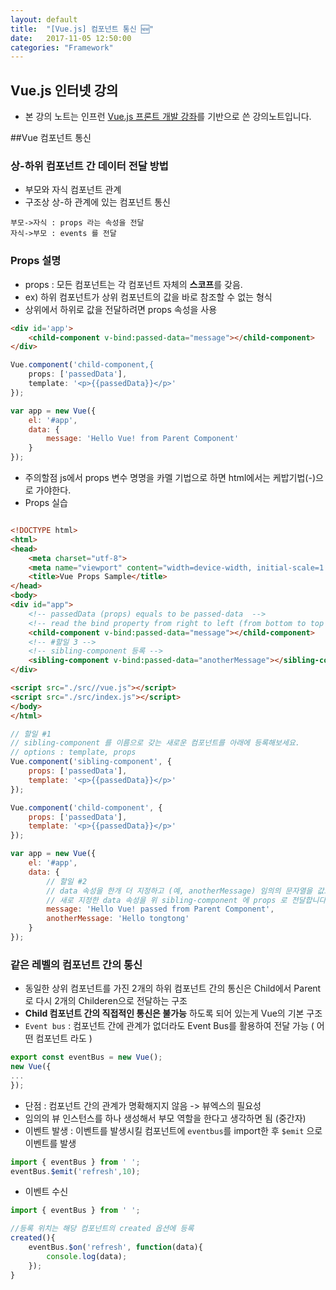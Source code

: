 ```yaml
---
layout: default
title:  "[Vue.js] 컴포넌트 통신 🆕"
date:   2017-11-05 12:50:00
categories: "Framework"
---
```



## Vue.js 인터넷 강의
* 본 강의 노트는 인프런 [Vue.js 프론트 개발 강좌](https://www.inflearn.com/course/vue-pwa-vue-js-%EA%B8%B0%EB%B3%B8/)를 기반으로 쓴 강의노트입니다.

##Vue 컴포넌트 통신
### 상-하위 컴포넌트 간 데이터 전달 방법
* 부모와 자식 컴포넌트 관계
* 구조상 상-하 관계에 있는 컴포넌트 통신
```
부모->자식 : props 라는 속성을 전달
자식->부모 : events 를 전달
```

### Props 설명
* props : 모든 컴포넌트는 각 컴포넌트 자체의 **스코프**를 갖음.
* ex) 하위 컴포넌트가 상위 컴포넌트의 값을 바로 참조할 수 없는 형식
* 상위에서 하위로 값을 전달하려면 props 속성을 사용

```html
<div id='app'>
	<child-component v-bind:passed-data="message"></child-component>
</div>
```
```javascript
Vue.component('child-component,{
	props: ['passedData'],
	template: '<p>{{passedData}}</p>'
});

var app = new Vue({
	el: '#app',
	data: {
		message: 'Hello Vue! from Parent Component'
	}
});
```
* 주의할점 js에서 props 변수 명명을 카멜 기법으로 하면 html에서는 케밥기법(-)으로 가야한다.
* Props 실습

```html

<!DOCTYPE html>
<html>
<head>
    <meta charset="utf-8">
    <meta name="viewport" content="width=device-width, initial-scale=1.0">
    <title>Vue Props Sample</title>
</head>
<body>
<div id="app">
    <!-- passedData (props) equals to be passed-data  -->
    <!-- read the bind property from right to left (from bottom to top in app.js)-->
    <child-component v-bind:passed-data="message"></child-component>
    <!-- #할일 3 -->
    <!-- sibling-component 등록 -->
    <sibling-component v-bind:passed-data="anotherMessage"></sibling-component>
</div>

<script src="./src//vue.js"></script>
<script src="./src/index.js"></script>
</body>
</html>
```

```javascript
// 할일 #1
// sibling-component 를 이름으로 갖는 새로운 컴포넌트를 아래에 등록해보세요.
// options : template, props
Vue.component('sibling-component', {
    props: ['passedData'],
    template: '<p>{{passedData}}</p>'
});

Vue.component('child-component', {
    props: ['passedData'],
    template: '<p>{{passedData}}</p>'
});

var app = new Vue({
    el: '#app',
    data: {
        // 할일 #2
        // data 속성을 한개 더 지정하고 (예, anotherMessage) 임의의 문자열을 값으로 대입해보세요.
        // 새로 지정한 data 속성을 위 sibling-component 에 props 로 전달합니다.
        message: 'Hello Vue! passed from Parent Component',
        anotherMessage: 'Hello tongtong'
    }
});
```

### 같은 레벨의 컴포넌트 간의 통신
* 동일한 상위 컴포넌트를 가진 2개의 하위 컴포넌트 간의 통신은 Child에서 Parent로 다시 2개의 Childeren으로 전달하는 구조
* **Child 컴포넌트 간의 직접적인 통신은 불가능** 하도록 되어 있는게 Vue의 기본 구조
* `Event bus` : 컴포넌트 간에 관계가 없더라도 Event Bus를 활용하여 전달 가능 ( 어떤 컴포넌트 라도 )

```javascript
export const eventBus = new Vue();
new Vue({
...
});
```

* 단점 : 컴포넌트 간의 관계가 명확해지지 않음 -> 뷰엑스의 필요성
* 임의의 뷰 인스턴스를 하나 생성해서  부모 역할을 한다고 생각하면 됨 (중간자)
* 이벤트 발생 : 이벤트를 발생시킬 컴포넌트에 `eventbus`를 import한 후 `$emit` 으로 이벤트를 발생

```javascript
import { eventBus } from ' ';
eventBus.$emit('refresh',10);
```

* 이벤트 수신

```javascript
import { eventBus } from ' ';

//등록 위치는 해당 컴포넌트의 created 옵션에 등록
created(){
	eventBus.$on('refresh', function(data){
		console.log(data);
	});
}
```

